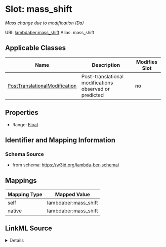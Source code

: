 

# Slot: mass_shift 


_Mass change due to modification (Da)_





URI: [lambdaber:mass_shift](https://w3id.org/lambda-ber-schema/mass_shift)
Alias: mass_shift

<!-- no inheritance hierarchy -->





## Applicable Classes

| Name | Description | Modifies Slot |
| --- | --- | --- |
| [PostTranslationalModification](PostTranslationalModification.md) | Post-translational modifications observed or predicted |  no  |






## Properties

* Range: [Float](Float.md)




## Identifier and Mapping Information






### Schema Source


* from schema: https://w3id.org/lambda-ber-schema/




## Mappings

| Mapping Type | Mapped Value |
| ---  | ---  |
| self | lambdaber:mass_shift |
| native | lambdaber:mass_shift |




## LinkML Source

<details>
```yaml
name: mass_shift
description: Mass change due to modification (Da)
from_schema: https://w3id.org/lambda-ber-schema/
rank: 1000
alias: mass_shift
owner: PostTranslationalModification
domain_of:
- PostTranslationalModification
range: float
unit:
  ucum_code: Da

```
</details>